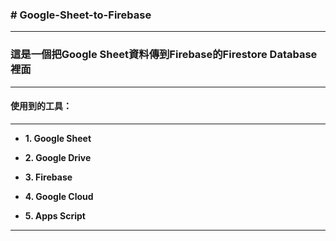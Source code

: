 

### **# Google-Sheet-to-Firebase**  
---

### **這是一個把Google Sheet資料傳到Firebase的Firestore Database裡面**  

---

#### **使用到的工具：**  

---

- **1. Google Sheet**  

- **2. Google Drive**  

- **3. Firebase**  
  
- **4. Google Cloud**  

- **5. Apps Script**  

---

